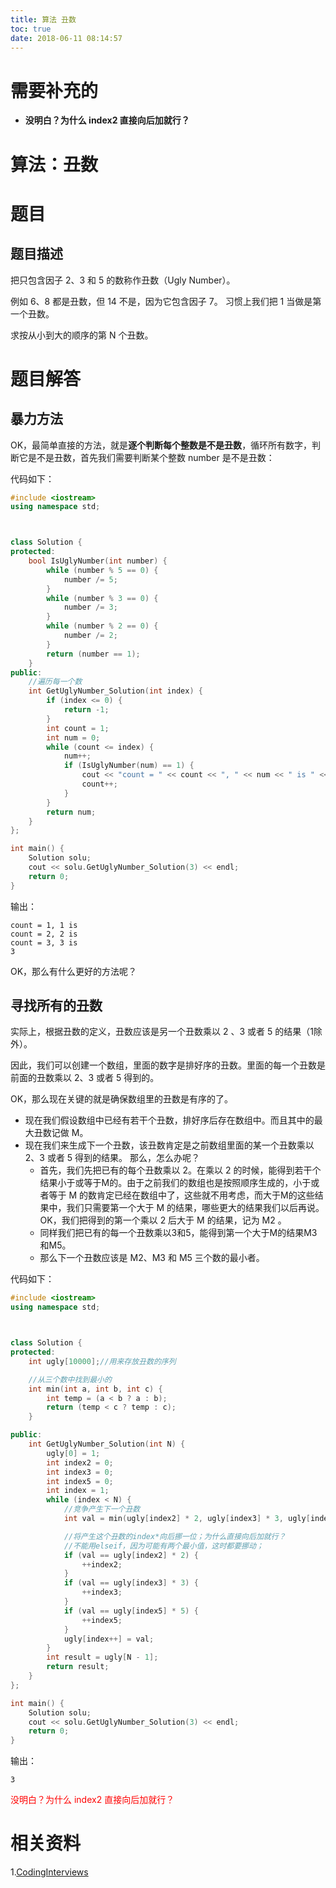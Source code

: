 ```yaml
---
title: 算法 丑数
toc: true
date: 2018-06-11 08:14:57
---
```

# 需要补充的

- **没明白？为什么 index2 直接向后加就行？**



# 算法：丑数

# 题目

## 题目描述


把只包含因子 2、3 和 5 的数称作丑数（Ugly Number）。

例如 6、8 都是丑数，但 14 不是，因为它包含因子 7。 习惯上我们把 1 当做是第一个丑数。

求按从小到大的顺序的第 N 个丑数。


# 题目解答



## 暴力方法


OK，最简单直接的方法，就是**逐个判断每个整数是不是丑数**，循环所有数字，判断它是不是丑数，首先我们需要判断某个整数 number 是不是丑数：

代码如下：

```cpp
#include <iostream>
using namespace std;



class Solution {
protected:
	bool IsUglyNumber(int number) {
		while (number % 5 == 0) {
			number /= 5;
		}
		while (number % 3 == 0) {
			number /= 3;
		}
		while (number % 2 == 0) {
			number /= 2;
		}
		return (number == 1);
	}
public:
	//遍历每一个数
	int GetUglyNumber_Solution(int index) {
		if (index <= 0) {
			return -1;
		}
		int count = 1;
		int num = 0;
		while (count <= index) {
			num++;
			if (IsUglyNumber(num) == 1) {
				cout << "count = " << count << ", " << num << " is " << endl;
				count++;
			}
		}
		return num;
	}
};

int main() {
	Solution solu;
	cout << solu.GetUglyNumber_Solution(3) << endl;
	return 0;
}
```

输出：


```
count = 1, 1 is
count = 2, 2 is
count = 3, 3 is
3
```

OK，那么有什么更好的方法呢？


## 寻找所有的丑数


实际上，根据丑数的定义，丑数应该是另一个丑数乘以 2 、3 或者 5 的结果（1除外）。

因此，我们可以创建一个数组，里面的数字是排好序的丑数。里面的每一个丑数是前面的丑数乘以 2、3 或者 5 得到的。

OK，那么现在关键的就是确保数组里的丑数是有序的了。




- 现在我们假设数组中已经有若干个丑数，排好序后存在数组中。而且其中的最大丑数记做 M。
- 现在我们来生成下一个丑数，该丑数肯定是之前数组里面的某一个丑数乘以 2、3 或者 5 得到的结果。 那么，怎么办呢？
  - 首先，我们先把已有的每个丑数乘以 2。在乘以 2 的时候，能得到若干个结果小于或等于M的。由于之前我们的数组也是按照顺序生成的，小于或者等于 M 的数肯定已经在数组中了，这些就不用考虑，而大于M的这些结果中，我们只需要第一个大于 M 的结果，哪些更大的结果我们以后再说。OK，我们把得到的第一个乘以 2 后大于 M 的结果，记为 M2 。
  - 同样我们把已有的每一个丑数乘以3和5，能得到第一个大于M的结果M3和M5。
  - 那么下一个丑数应该是 M2、M3 和 M5 三个数的最小者。





代码如下：


```cpp
#include <iostream>
using namespace std;



class Solution {
protected:
	int ugly[10000];//用来存放丑数的序列

	//从三个数中找到最小的
	int min(int a, int b, int c) {
		int temp = (a < b ? a : b);
		return (temp < c ? temp : c);
	}

public:
	int GetUglyNumber_Solution(int N) {
		ugly[0] = 1;
		int index2 = 0;
		int index3 = 0;
		int index5 = 0;
		int index = 1;
		while (index < N) {
			//竞争产生下一个丑数
			int val = min(ugly[index2] * 2, ugly[index3] * 3, ugly[index5] * 5);

			//将产生这个丑数的index*向后挪一位；为什么直接向后加就行？
			//不能用elseif，因为可能有两个最小值，这时都要挪动；
			if (val == ugly[index2] * 2) {
				++index2;
			}
			if (val == ugly[index3] * 3) {
				++index3;
			}
			if (val == ugly[index5] * 5) {
				++index5;
			}
			ugly[index++] = val;
		}
		int result = ugly[N - 1];
		return result;
	}
};

int main() {
	Solution solu;
	cout << solu.GetUglyNumber_Solution(3) << endl;
	return 0;
}
```

输出：


```
3
```

<span style="color:red;">没明白？为什么 index2 直接向后加就行？</span>







# 相关资料

1.[CodingInterviews](https://github.com/gatieme/CodingInterviews)

